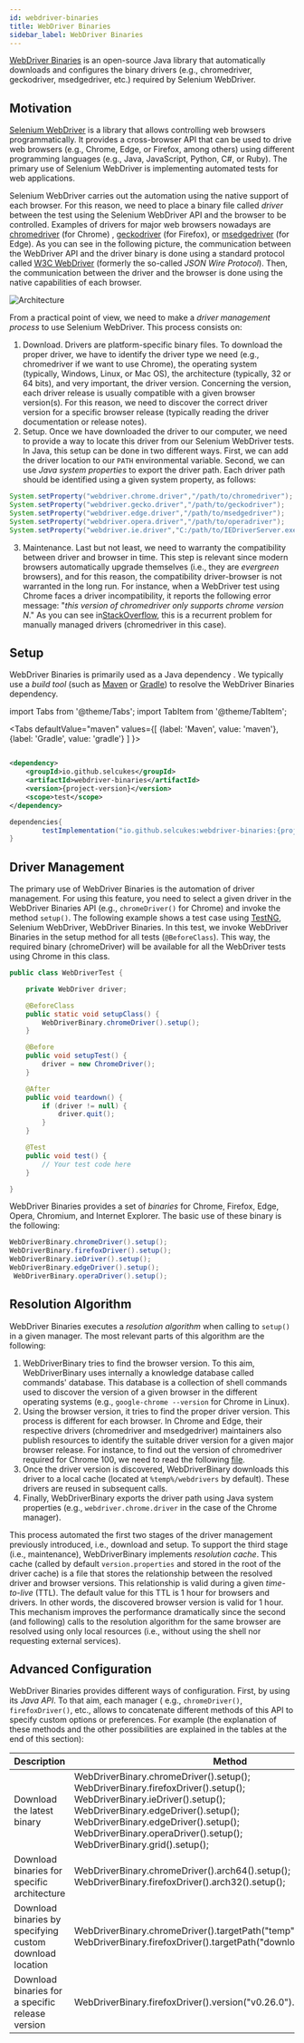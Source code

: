 ```yaml
---
id: webdriver-binaries
title: WebDriver Binaries 
sidebar_label: WebDriver Binaries
---
```


[WebDriver Binaries](https://github.com/selcukes/selcukes-java/tree/master/webdriver-binaries) is an open-source Java
library that automatically downloads and configures the binary drivers (e.g., chromedriver, geckodriver, msedgedriver,
etc.) required by Selenium WebDriver.

## Motivation

[Selenium WebDriver](https://www.selenium.dev/documentation/webdriver/) is a library that allows controlling web
browsers programmatically. It provides a cross-browser API that can be used to drive web browsers (e.g., Chrome, Edge,
or Firefox, among others) using different programming languages (e.g., Java, JavaScript, Python, C#, or Ruby). The
primary use of Selenium WebDriver is implementing automated tests for web applications.

Selenium WebDriver carries out the automation using the native support of each browser. For this reason, we need to
place a binary file called _driver_ between the test using the Selenium WebDriver API and the browser to be controlled.
Examples of drivers for major web browsers nowadays are [chromedriver](https://chromedriver.chromium.org/) (for Chrome)
, [geckodriver](https://github.com/mozilla/geckodriver/) (for Firefox),
or [msedgedriver](https://developer.microsoft.com/en-us/microsoft-edge/tools/webdriver/) (for Edge). As you can see in
the following picture, the communication between the WebDriver API and the driver binary is done using a standard
protocol called [W3C WebDriver](https://www.w3.org/TR/webdriver/) (formerly the so-called _JSON Wire Protocol_). Then,
the communication between the driver and the browser is done using the native capabilities of each browser.

![Architecture](@site/static/img/selenium-webdriver-architecture.png)

From a practical point of view, we need to make a _driver management process_ to use Selenium WebDriver. This process
consists on:

1. Download. Drivers are platform-specific binary files. To download the proper driver, we have to identify the driver
   type we need (e.g., chromedriver if we want to use Chrome), the operating system (typically, Windows, Linux, or Mac
   OS), the architecture (typically, 32 or 64 bits), and very important, the driver version. Concerning the version,
   each driver release is usually compatible with a given browser version(s). For this reason, we need to discover the
   correct driver version for a specific browser release (typically reading the driver documentation or release notes).
2. Setup. Once we have downloaded the driver to our computer, we need to provide a way to locate this driver from our
   Selenium WebDriver tests. In Java, this setup can be done in two different ways. First, we can add the driver
   location to our `PATH` environmental variable. Second, we can use _Java system properties_ to export the driver path.
   Each driver path should be identified using a given system property, as follows:

```java
System.setProperty("webdriver.chrome.driver","/path/to/chromedriver");
System.setProperty("webdriver.gecko.driver","/path/to/geckodriver");
System.setProperty("webdriver.edge.driver","/path/to/msedgedriver");
System.setProperty("webdriver.opera.driver","/path/to/operadriver");
System.setProperty("webdriver.ie.driver","C:/path/to/IEDriverServer.exe");
```

3. Maintenance. Last but not least, we need to warranty the compatibility between driver and browser in time. This step
   is relevant since modern browsers automatically upgrade themselves (i.e., they are _evergreen_ browsers), and for
   this reason, the compatibility driver-browser is not warranted in the long run. For instance, when a WebDriver test
   using Chrome faces a driver incompatibility, it reports the following error message: "_this version of chromedriver
   only supports chrome version N_." As you can see
   in[StackOverflow]( https://stackoverflow.com/search?q=this+version+of+chromedriver+only+supports+Chrome+version),
   this is a recurrent problem for manually managed drivers (chromedriver in this case).

## Setup

WebDriver Binaries is primarily used as a Java dependency . We typically use a _build tool_ (such
as [Maven](https://maven.apache.org/) or [Gradle](https://gradle.org/)) to resolve the WebDriver Binaries dependency.

import Tabs from '@theme/Tabs';
import TabItem from '@theme/TabItem';

<Tabs defaultValue="maven"
values={[
 {label: 'Maven', value: 'maven'},{label: 'Gradle', value: 'gradle'}
]
}>

<TabItem value="maven">

```xml

<dependency>
    <groupId>io.github.selcukes</groupId>
    <artifactId>webdriver-binaries</artifactId>
    <version>{project-version}</version>
    <scope>test</scope>
</dependency>
```
</TabItem>
<TabItem value="gradle">

```java
dependencies{
        testImplementation("io.github.selcukes:webdriver-binaries:{project-version}")
}
```
</TabItem>
</Tabs>

## Driver Management

The primary use of WebDriver Binaries is the automation of driver management. For using this feature, you need to select
a given driver in the WebDriver Binaries API (e.g., `chromeDriver()` for Chrome) and invoke the method `setup()`. The
following example shows a test case using [TestNG](https://testng.org/doc/), Selenium WebDriver, WebDriver Binaries. In
this test, we invoke WebDriver Binaries in the setup method for all tests (`@BeforeClass`). This way, the required
binary (chromeDriver) will be available for all the WebDriver tests using Chrome in this class.

```java
public class WebDriverTest {

    private WebDriver driver;

    @BeforeClass
    public static void setupClass() {
        WebDriverBinary.chromeDriver().setup();
    }

    @Before
    public void setupTest() {
        driver = new ChromeDriver();
    }

    @After
    public void teardown() {
        if (driver != null) {
            driver.quit();
        }
    }

    @Test
    public void test() {
        // Your test code here
    }

}
```

WebDriver Binaries provides a set of _binaries_ for Chrome, Firefox, Edge, Opera, Chromium, and Internet Explorer. The
basic use of these binary is the following:

```java
WebDriverBinary.chromeDriver().setup();
WebDriverBinary.firefoxDriver().setup();
WebDriverBinary.ieDriver().setup();
WebDriverBinary.edgeDriver().setup();
 WebDriverBinary.operaDriver().setup();
```

## Resolution Algorithm

WebDriver Binaries executes a _resolution algorithm_ when calling to `setup()` in a given manager. The most relevant
parts of this algorithm are the following:

1. WebDriverBinary tries to find the browser version. To this aim, WebDriverBinary uses internally a knowledge database
   called commands' database. This database is a collection of shell commands used to discover the version of a given
   browser in the different operating systems (e.g., `google-chrome --version` for Chrome in Linux).
2. Using the browser version, it tries to find the proper driver version. This process is different for each browser. In
   Chrome and Edge, their respective drivers (chromedriver and msedgedriver) maintainers also publish resources to
   identify the suitable driver version for a given major browser release. For instance, to find out the version of
   chromedriver required for Chrome 100, we need to read the
   following [file](https://chromedriver.storage.googleapis.com/LATEST_RELEASE_100).
3. Once the driver version is discovered, WebDriverBinary downloads this driver to a local cache (located
   at `%temp%/webdrivers` by default). These drivers are reused in subsequent calls.
4. Finally, WebDriverBinary exports the driver path using Java system properties (e.g., `webdriver.chrome.driver` in the
   case of the Chrome manager).

This process automated the first two stages of the driver management previously introduced, i.e., download and setup. To
support the third stage (i.e., maintenance), WebDriverBinary implements _resolution cache_. This cache (called by
default `version.properties` and stored in the root of the driver cache) is a file that stores the relationship between
the resolved driver and browser versions. This relationship is valid during a given _time-to-live_ (TTL). The default
value for this TTL is 1 hour for browsers and drivers. In other words, the discovered browser version is valid for 1
hour. This mechanism improves the performance dramatically since the second (and following) calls to the resolution
algorithm for the same browser are resolved using only local resources (i.e., without using the shell nor requesting
external services).

## Advanced Configuration

WebDriver Binaries provides different ways of configuration. First, by using its _Java API_. To that aim, each manager (
e.g., `chromeDriver()`, `firefoxDriver()`, etc., allows to concatenate different methods of this API to specify custom
options or preferences. For example (the explanation of these methods and the other possibilities are explained in the
tables at the end of this section):

Description | Method
  --- | ---
Download the latest binary| WebDriverBinary.chromeDriver().setup(); <br/> WebDriverBinary.firefoxDriver().setup(); <br/> WebDriverBinary.ieDriver().setup(); <br/> WebDriverBinary.edgeDriver().setup(); <br/> WebDriverBinary.edgeDriver().setup(); <br/> WebDriverBinary.operaDriver().setup(); <br/> WebDriverBinary.grid().setup();
Download binaries for specific architecture | WebDriverBinary.chromeDriver().arch64().setup(); <br/> WebDriverBinary.firefoxDriver().arch32().setup();
Download binaries by specifying custom download location| WebDriverBinary.chromeDriver().targetPath("temp").setup(); WebDriverBinary.firefoxDriver().targetPath("downloadLocation").setup();
Download binaries for a specific release version | WebDriverBinary.firefoxDriver().version("v0.26.0").setup();





